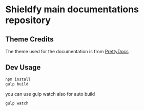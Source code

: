 # Shieldfy main documentations repository

## Theme Credits
The theme used for the documentation is from [PrettyDocs](https://github.com/xriley/PrettyDocs-Theme)


## Dev Usage

```bash
npm install
gulp build
```
you can use gulp watch also for auto build

```bash
gulp watch
```
